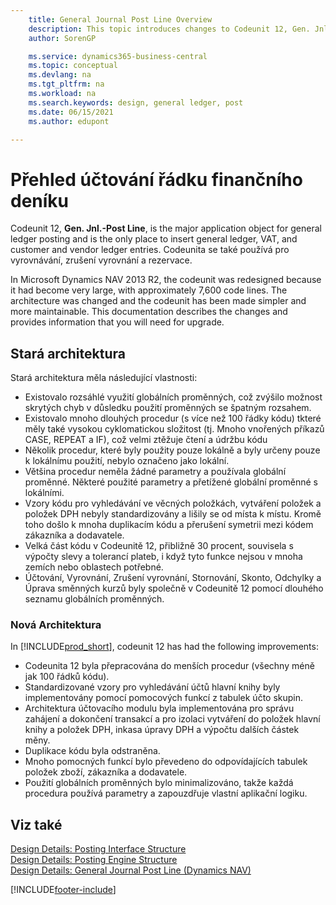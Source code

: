 ```yaml
---
    title: General Journal Post Line Overview
    description: This topic introduces changes to Codeunit 12, Gen. Jnl.-Post Line, and is the only place to insert general ledger, VAT, and customer and vendor ledger entries.
    author: SorenGP

    ms.service: dynamics365-business-central
    ms.topic: conceptual
    ms.devlang: na
    ms.tgt_pltfrm: na
    ms.workload: na
    ms.search.keywords: design, general ledger, post
    ms.date: 06/15/2021
    ms.author: edupont

---
```

# Přehled účtování řádku finančního deníku

Codeunit 12, **Gen. Jnl.-Post Line**, is the major application object for general ledger posting and is the only place to insert general ledger, VAT, and customer and vendor ledger entries. Codeunita se také používá pro vyrovnávání, zrušení vyrovnání a rezervace.

In Microsoft Dynamics NAV 2013 R2, the codeunit was redesigned because it had become very large, with approximately 7,600 code lines. The architecture was changed and the codeunit has been made simpler and more maintainable. This documentation describes the changes and provides information that you will need for upgrade.

## Stará architektura
Stará architektura měla následující vlastnosti:

* Existovalo rozsáhlé využití globálních proměnných, což zvýšilo možnost skrytých chyb v důsledku použití proměnných se špatným rozsahem.
* Existovalo mnoho dlouhých procedur (s více než 100 řádky kódu) tkteré měly také vysokou cyklomatickou složitost (tj. Mnoho vnořených příkazů CASE, REPEAT a IF), což velmi ztěžuje čtení a údržbu kódu
* Několik procedur, které byly použity pouze lokálně a byly určeny pouze k lokálnímu použití, nebylo označeno jako lokální.
* Většina procedur neměla žádné parametry a používala globální proměnné. Některé použité parametry a přetížené globální proměnné s lokálními.
* Vzory kódu pro vyhledávání ve věcných položkách, vytváření položek a položek DPH nebyly standardizovány a lišily se od místa k místu. Kromě toho došlo k mnoha duplikacím kódu a přerušení symetrii mezi kódem zákazníka a dodavatele.
* Velká část kódu v Codeunitě 12, přibližně 30 procent, souvisela s výpočty slevy a tolerancí plateb, i když tyto funkce nejsou v mnoha zemích nebo oblastech potřebné.
* Účtování, Vyrovnání, Zrušení vyrovnání, Stornování, Skonto, Odchylky a Úprava směnných kurzů byly společně v Codeunitě 12 pomocí dlouhého seznamu globálních proměnných.

### Nová Architektura
In [!INCLUDE[prod_short](includes/prod_short.md)], codeunit 12 has had the following improvements:

* Codeunita 12 byla přepracována do menších procedur (všechny méně jak 100 řádků kódu).
* Standardizované vzory pro vyhledávání účtů hlavní knihy byly implementovány pomocí pomocových funkcí z tabulek účto skupin.
* Architektura účtovacího modulu byla implementována pro správu zahájení a dokončení transakcí a pro izolaci vytváření do položek hlavní knihy a položek DPH, inkasa úpravy DPH a výpočtu dalších částek měny.
* Duplikace kódu byla odstraněna.
* Mnoho pomocných funkcí bylo převedeno do odpovídajících tabulek položek zboží, zákazníka a dodavatele.
* Použití globálních proměnných bylo minimalizováno, takže každá procedura používá parametry a zapouzdřuje vlastní aplikační logiku.

## Viz také

[Design Details: Posting Interface Structure](design-details-posting-interface-structure.md)  
[Design Details: Posting Engine Structure](design-details-posting-engine-structure.md)  
[Design Details: General Journal Post Line (Dynamics NAV)](/dynamics-nav-app/design-details-general-journal-post-line)


[!INCLUDE[footer-include](includes/footer-banner.md)]